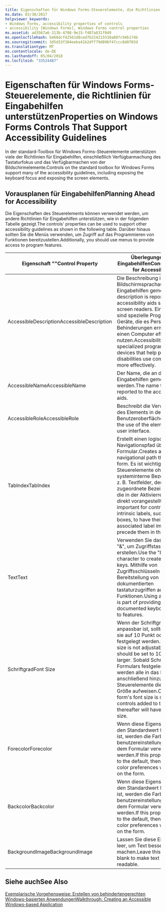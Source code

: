```yaml
---
title: Eigenschaften für Windows Forms-Steuerelemente, die Richtlinien für Eingabehilfen unterstützen
ms.date: 03/30/2017
helpviewer_keywords:
- Windows Forms, accessibility properties of controls
- accessibility [Windows Forms], Windows Forms control properties
ms.assetid: ad3567a6-313b-4708-9e15-f487a831f049
ms.openlocfilehash: b466dcf42561d8ced7b224215538a807c94b174b
ms.sourcegitcommit: 3d5d33f384eeba41b2dff79d096f47ccc8d8f03d
ms.translationtype: MT
ms.contentlocale: de-DE
ms.lasthandoff: 05/04/2018
ms.locfileid: "33524487"
---
```

# <a name="properties-on-windows-forms-controls-that-support-accessibility-guidelines"></a><span data-ttu-id="621e6-102">Eigenschaften für Windows Forms-Steuerelemente, die Richtlinien für Eingabehilfen unterstützen</span><span class="sxs-lookup"><span data-stu-id="621e6-102">Properties on Windows Forms Controls That Support Accessibility Guidelines</span></span>
<span data-ttu-id="621e6-103">In der standard-Toolbox für Windows Forms-Steuerelemente unterstützen viele der Richtlinien für Eingabehilfen, einschließlich Verfügbarmachung des Tastaturfokus und das Verfügbarmachen von der Bildschirmelemente.</span><span class="sxs-lookup"><span data-stu-id="621e6-103">Controls on the standard toolbox for Windows Forms support many of the accessibility guidelines, including exposing the keyboard focus and exposing the screen elements.</span></span>  
  
## <a name="planning-ahead-for-accessibility"></a><span data-ttu-id="621e6-104">Vorausplanen für Eingabehilfen</span><span class="sxs-lookup"><span data-stu-id="621e6-104">Planning Ahead for Accessibility</span></span>  
 <span data-ttu-id="621e6-105">Die Eigenschaften des Steuerelements können verwendet werden, um andere Richtlinien für Eingabehilfen unterstützen, wie in der folgenden Tabelle gezeigt.</span><span class="sxs-lookup"><span data-stu-id="621e6-105">The controls' properties can be used to support other accessibility guidelines as shown in the following table.</span></span> <span data-ttu-id="621e6-106">Darüber hinaus sollten Sie die Menüs verwenden, um Zugriff auf das Programmieren von Funktionen bereitzustellen.</span><span class="sxs-lookup"><span data-stu-id="621e6-106">Additionally, you should use menus to provide access to program features.</span></span>  
  
|<span data-ttu-id="621e6-107">Eigenschaft ""</span><span class="sxs-lookup"><span data-stu-id="621e6-107">Control Property</span></span>|<span data-ttu-id="621e6-108">Überlegungen für Eingabehilfen</span><span class="sxs-lookup"><span data-stu-id="621e6-108">Considerations for Accessibility</span></span>|  
|----------------------|--------------------------------------|  
|<span data-ttu-id="621e6-109">AccessibleDescription</span><span class="sxs-lookup"><span data-stu-id="621e6-109">AccessibleDescription</span></span>|<span data-ttu-id="621e6-110">Die Beschreibung ist z. B. die Bildschirmsprachausgabe Eingabehilfen gemeldet.</span><span class="sxs-lookup"><span data-stu-id="621e6-110">The description is reported to accessibility aids such as screen readers.</span></span> <span data-ttu-id="621e6-111">Eingabehilfen sind spezielle Programme und Geräte, die es Personen mit Behinderungen ermöglichen, einen Computer effizienter zu nutzen.</span><span class="sxs-lookup"><span data-stu-id="621e6-111">Accessibility aids are specialized programs and devices that help people with disabilities use computers more effectively.</span></span>|  
|<span data-ttu-id="621e6-112">AccessibleName</span><span class="sxs-lookup"><span data-stu-id="621e6-112">AccessibleName</span></span>|<span data-ttu-id="621e6-113">Der Name, die an die Eingabehilfen gemeldet werden.</span><span class="sxs-lookup"><span data-stu-id="621e6-113">The name that will be reported to the accessibility aids.</span></span>|  
|<span data-ttu-id="621e6-114">AccessibleRole</span><span class="sxs-lookup"><span data-stu-id="621e6-114">AccessibleRole</span></span>|<span data-ttu-id="621e6-115">Beschreibt die Verwendung des Elements in der Benutzeroberfläche.</span><span class="sxs-lookup"><span data-stu-id="621e6-115">Describes the use of the element in the user interface.</span></span>|  
|<span data-ttu-id="621e6-116">TabIndex</span><span class="sxs-lookup"><span data-stu-id="621e6-116">TabIndex</span></span>|<span data-ttu-id="621e6-117">Erstellt einen logischen Navigationspfad über das Formular.</span><span class="sxs-lookup"><span data-stu-id="621e6-117">Creates a sensible navigational path through the form.</span></span> <span data-ttu-id="621e6-118">Es ist wichtig für Steuerelemente ohne systeminterne Bezeichnung, z. B. Textfelder, deren zugeordnete Bezeichnung, die in der Aktivierreihenfolge direkt vorangestellt haben.</span><span class="sxs-lookup"><span data-stu-id="621e6-118">It is important for controls without intrinsic labels, such as text boxes, to have their associated label immediately precede them in the tab order.</span></span>|  
|<span data-ttu-id="621e6-119">Text</span><span class="sxs-lookup"><span data-stu-id="621e6-119">Text</span></span>|<span data-ttu-id="621e6-120">Verwenden Sie das Zeichen "&", um Zugriffstasten zu erstellen.</span><span class="sxs-lookup"><span data-stu-id="621e6-120">Use the "&" character to create access keys.</span></span> <span data-ttu-id="621e6-121">Mithilfe von Zugriffsschlüsseln ist Teil der Bereitstellung von dokumentierten tastaturzugriffen auf Funktionen.</span><span class="sxs-lookup"><span data-stu-id="621e6-121">Using access keys is part of providing documented keyboard access to features.</span></span>|  
|<span data-ttu-id="621e6-122">Schriftgrad</span><span class="sxs-lookup"><span data-stu-id="621e6-122">Font Size</span></span>|<span data-ttu-id="621e6-123">Wenn der Schriftgrad nicht anpassbar ist, sollte klicken sie auf 10 Punkt oder größer festgelegt werden.</span><span class="sxs-lookup"><span data-stu-id="621e6-123">If the font size is not adjustable, then it should be set to 10 points or larger.</span></span> <span data-ttu-id="621e6-124">Sobald Schriftgrad des Formulars festgelegt ist, werden alle in das Formular anschließend hinzugefügten Steuerelemente dieselbe Größe aufweisen.</span><span class="sxs-lookup"><span data-stu-id="621e6-124">Once the form's font size is set, all the controls added to the form thereafter will have the same size.</span></span>|  
|<span data-ttu-id="621e6-125">Forecolor</span><span class="sxs-lookup"><span data-stu-id="621e6-125">Forecolor</span></span>|<span data-ttu-id="621e6-126">Wenn diese Eigenschaft auf den Standardwert festgelegt ist, werden die Farbe der benutzereinstellungen auf dem Formular verwendet werden.</span><span class="sxs-lookup"><span data-stu-id="621e6-126">If this property is set to the default, then the user's color preferences will be used on the form.</span></span>|  
|<span data-ttu-id="621e6-127">Backcolor</span><span class="sxs-lookup"><span data-stu-id="621e6-127">Backcolor</span></span>|<span data-ttu-id="621e6-128">Wenn diese Eigenschaft auf den Standardwert festgelegt ist, werden die Farbe der benutzereinstellungen auf dem Formular verwendet werden.</span><span class="sxs-lookup"><span data-stu-id="621e6-128">If this property is set to the default, then the user's color preferences will be used on the form.</span></span>|  
|<span data-ttu-id="621e6-129">BackgroundImage</span><span class="sxs-lookup"><span data-stu-id="621e6-129">BackgroundImage</span></span>|<span data-ttu-id="621e6-130">Lassen Sie diese Eigenschaft leer, um Text besser lesbar zu machen.</span><span class="sxs-lookup"><span data-stu-id="621e6-130">Leave this property blank to make text more readable.</span></span>|  
  
## <a name="see-also"></a><span data-ttu-id="621e6-131">Siehe auch</span><span class="sxs-lookup"><span data-stu-id="621e6-131">See Also</span></span>  
 [<span data-ttu-id="621e6-132">Exemplarische Vorgehensweise: Erstellen von behindertengerechten Windows-basierten Anwendungen</span><span class="sxs-lookup"><span data-stu-id="621e6-132">Walkthrough: Creating an Accessible Windows-based Application</span></span>](../../../../docs/framework/winforms/advanced/walkthrough-creating-an-accessible-windows-based-application.md)
